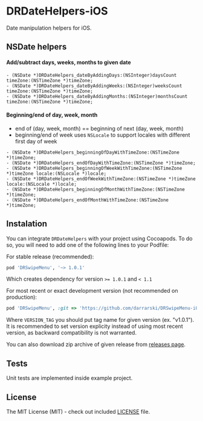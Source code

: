 # DRDateHelpers-iOS

Date manipulation helpers for iOS.

## NSDate helpers

#### Add/subtract days, weeks, months to given date
```obj-c
- (NSDate *)DRDateHelpers_dateByAddingDays:(NSInteger)daysCount timeZone:(NSTimeZone *)timeZone;
- (NSDate *)DRDateHelpers_dateByAddingWeeks:(NSInteger)weeksCount timeZone:(NSTimeZone *)timeZone;
- (NSDate *)DRDateHelpers_dateByAddingMonths:(NSInteger)monthsCount timeZone:(NSTimeZone *)timeZone;
```

#### Beginning/end of day, week, month

- end of (day, week, month) == beginning of next (day, week, month)
- beginning/end of week uses `NSLocale` to support locales with different first day of week

```obj-c
- (NSDate *)DRDateHelpers_beginningOfDayWithTimeZone:(NSTimeZone *)timeZone;
- (NSDate *)DRDateHelpers_endOfDayWithTimeZone:(NSTimeZone *)timeZone;
- (NSDate *)DRDateHelpers_beginningOfWeekWithTimeZone:(NSTimeZone *)timeZone locale:(NSLocale *)locale;
- (NSDate *)DRDateHelpers_endOfWeekWithTimeZone:(NSTimeZone *)timeZone locale:(NSLocale *)locale;
- (NSDate *)DRDateHelpers_beginningOfMonthWithTimeZone:(NSTimeZone *)timeZone;
- (NSDate *)DRDateHelpers_endOfMonthWithTimeZone:(NSTimeZone *)timeZone;
```

## Instalation

You can integrate `DRDateHelpers` with your project using Cocoapods. To do so, you will need to add one of the following lines to your Podfile:

For stable release (recommended):

```ruby
pod 'DRSwipeMenu', '~> 1.0.1'
```

Which creates dependency for version `>= 1.0.1` and `< 1.1`

For most recent or exact development version (not recommended on production):

```ruby
pod 'DRSwipeMenu', :git => 'https://github.com/darrarski/DRSwipeMenu-iOS.git', :tag => 'VERSION_TAG'
```

Where `VERSION_TAG` you should put tag name for given version (ex. "v1.0.1"). It is recommended to set version explicity instead of using most recent version, as backward compatibility is not warranted.

You can also download zip archive of given release from [releases page](https://github.com/darrarski/DRDateHelpers-iOS/releases).

## Tests

Unit tests are implemented inside example project.

## License

The MIT License (MIT) - check out included [LICENSE](LICENSE) file.
